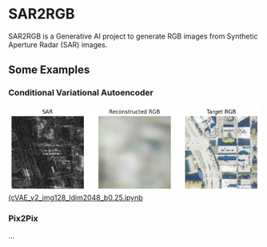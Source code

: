# SAR2RGB

SAR2RGB is a Generative AI project to generate RGB images from Synthetic Aperture Radar (SAR) images.

## Some Examples

### Conditional Variational Autoencoder

![cVAE_1](figures\cVAE_1.png)
[(cVAE_v2_img128_ldim2048_b0.25.ipynb](cVAE_v2_img128_ldim2048_b0.25.ipynb)

### Pix2Pix

...
